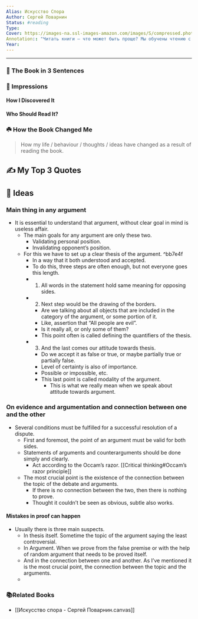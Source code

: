 ```yaml
---
Alias: Искусство Спора
Author: Сергей Поварнин
Status: #reading 
Type: 
Cover: https://images-na.ssl-images-amazon.com/images/S/compressed.photo.goodreads.com/books/1627479940i/58650280.jpg
Annotation:: "Читать книги – что может быть проще? Мы обучены чтению с начальной школы, но как мы читаем? Да "как читается", а между тем вреда от такого чтения зачастую больше, чем пользы. Поэтому вдумчивому читателю просто необходимо ознакомиться с приемами и навыками рационального чтения. Кроме того, предлагаемое в сборнике "Искусство спора", наряду с "Искусством побеждать в спорах" А. Шопенгауэра, научит читать "между строк" средства массовой информации и замечать их уловки, а также правильно излагать свои доводы в любых дискуссиях."
Year:
---
```


---

### 🚀 The Book in 3 Sentences

### 🎨 Impressions

#### How I Discovered It

#### Who Should Read It?

### ☘️ How the Book Changed Me

> How my life / behaviour / thoughts / ideas have changed as a result of reading the book.

## ✍️ My Top 3 Quotes

## 📒 Ideas
### Main thing in any argument
- It is essential to understand that argument, without clear goal in mind is useless affair.
	- The main goals for any argument are only these two.
		- Validating personal position.
		- Invalidating opponent’s position.
	- For this we have to set up a clear thesis of the argument. ^bb7e4f
		- In a way that it both understood and accepted.
		- To do this, three steps are often enough, but not everyone goes this length.
		- 1. All words in the statement hold same meaning for opposing sides.
		- 2. Next step would be the drawing of the borders.
			- Are we talking about all objects that are included in the category of the argument, or some portion of it.
			- Like, assertion that “All people are evil”.
			- Is it really all, or only some of them?
			- This point often is called defining the quantifiers of the thesis.
		- 3. And the last comes our attitude towards thesis.
			- Do we accept it as false or true, or maybe partially true or partially false.
			- Level of certainty is also of importance.
			- Possible or impossible, etc. 
			- This last point is called modality of the argument.
				- This is what we really mean when we speak about attitude towards argument.

### On evidence and argumentation and connection between one and the other
- Several conditions must be fulfilled for a successful resolution of a dispute.
	- First and foremost, the point of an argument must be valid for both sides.
	- Statements of arguments and counterarguments should be done simply and clearly.
		- Act according to the Occam’s razor. [[Critical thinking#Occam’s razor principle]]
	- The most crucial point is the existence of the connection between the topic of the debate and arguments.
		- If there is no connection between the two, then there is nothing to prove.
		- Thought it couldn’t be seen as obvious, subtle also works.

#### Mistakes in proof can happen
- Usually there is three main suspects.
	- In thesis itself. Sometime the topic of the argument saying the least controversial.
	- In Argument. When we prove from the false premise or with the help of random argument that needs to be proved itself.
	- And in the connection between one and another. As I’ve mentioned it is the most crucial point, the connection between the topic and the arguments.
	- 

### 📚Related Books
- [[Искусство спора - Сергей Поварнин.canvas]]